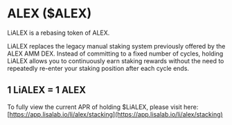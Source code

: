 # ALEX ($ALEX)

LiALEX is a rebasing token of ALEX.

LiALEX replaces the legacy manual staking system previously offered by the ALEX AMM DEX. Instead of committing to a fixed number of cycles, holding LiALEX allows you to continuously earn staking rewards without the need to repeatedly re-enter your staking position after each cycle ends.

## 1 LiALEX = 1 ALEX <a href="#id-7d7f" id="id-7d7f"></a>

To fully view the current APR of holding $LiALEX, please visit here: [https://app.lisalab.io/li/alex/stacking](https://app.lisalab.io/li/alex/stacking)
